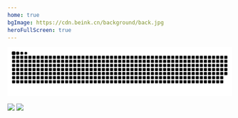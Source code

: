 ```yaml
---
home: true
bgImage: https://cdn.beink.cn/background/back.jpg
heroFullScreen: true
---
```


![](https://raw.githubusercontent.com/ToTryEveryThing/ToTryEveryThing/output/github-contribution-grid-snake.svg)


[![](https://img.shields.io/badge/Tool-badge-blue)](https://mvnrepository.com/) [![](https://img.shields.io/badge/Tool-Maven-red)](https://mvnrepository.com/)






